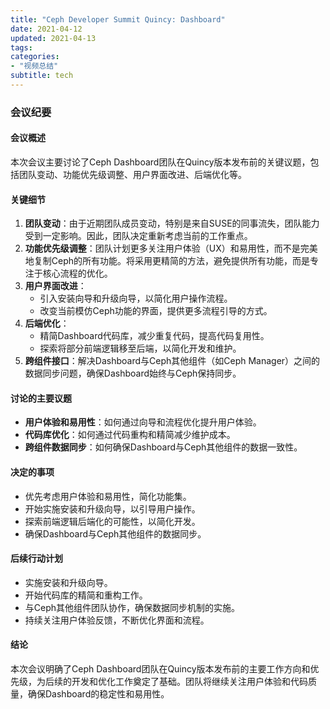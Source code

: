 ```yaml
---
title: "Ceph Developer Summit Quincy: Dashboard"
date: 2021-04-12
updated: 2021-04-13
tags:
categories:
- "视频总结"
subtitle: tech
---
```



### 会议纪要

#### 会议概述
本次会议主要讨论了Ceph Dashboard团队在Quincy版本发布前的关键议题，包括团队变动、功能优先级调整、用户界面改进、后端优化等。

#### 关键细节
1. **团队变动**：由于近期团队成员变动，特别是来自SUSE的同事流失，团队能力受到一定影响。因此，团队决定重新考虑当前的工作重点。
2. **功能优先级调整**：团队计划更多关注用户体验（UX）和易用性，而不是完美地复制Ceph的所有功能。将采用更精简的方法，避免提供所有功能，而是专注于核心流程的优化。
3. **用户界面改进**：
   - 引入安装向导和升级向导，以简化用户操作流程。
   - 改变当前模仿Ceph功能的界面，提供更多流程引导的方式。
4. **后端优化**：
   - 精简Dashboard代码库，减少重复代码，提高代码复用性。
   - 探索将部分前端逻辑移至后端，以简化开发和维护。
5. **跨组件接口**：解决Dashboard与Ceph其他组件（如Ceph Manager）之间的数据同步问题，确保Dashboard始终与Ceph保持同步。

#### 讨论的主要议题
- **用户体验和易用性**：如何通过向导和流程优化提升用户体验。
- **代码库优化**：如何通过代码重构和精简减少维护成本。
- **跨组件数据同步**：如何确保Dashboard与Ceph其他组件的数据一致性。

#### 决定的事项
- 优先考虑用户体验和易用性，简化功能集。
- 开始实施安装和升级向导，以引导用户操作。
- 探索前端逻辑后端化的可能性，以简化开发。
- 确保Dashboard与Ceph其他组件的数据同步。

#### 后续行动计划
- 实施安装和升级向导。
- 开始代码库的精简和重构工作。
- 与Ceph其他组件团队协作，确保数据同步机制的实施。
- 持续关注用户体验反馈，不断优化界面和流程。

#### 结论
本次会议明确了Ceph Dashboard团队在Quincy版本发布前的主要工作方向和优先级，为后续的开发和优化工作奠定了基础。团队将继续关注用户体验和代码质量，确保Dashboard的稳定性和易用性。